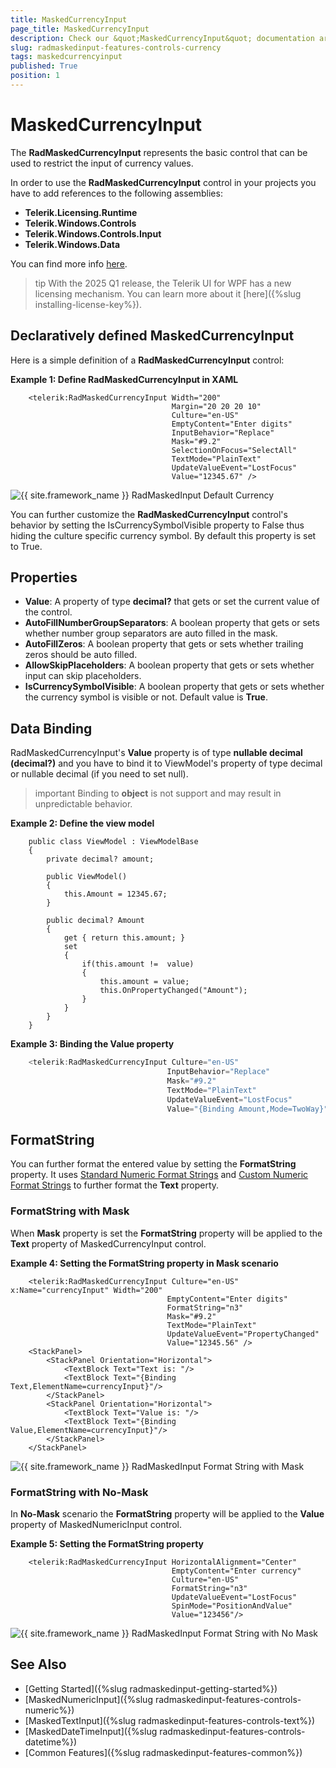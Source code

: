 ```yaml
---
title: MaskedCurrencyInput
page_title: MaskedCurrencyInput
description: Check our &quot;MaskedCurrencyInput&quot; documentation article for the RadMaskedInput {{ site.framework_name }} control.
slug: radmaskedinput-features-controls-currency
tags: maskedcurrencyinput
published: True
position: 1
---
```


# MaskedCurrencyInput

The __RadMaskedCurrencyInput__ represents the basic control that can be used to restrict the input of currency values.				

In order to use the __RadMaskedCurrencyInput__ control in your projects you have to add references to the following assemblies:

* __Telerik.Licensing.Runtime__
* __Telerik.Windows.Controls__
* __Telerik.Windows.Controls.Input__
* __Telerik.Windows.Data__  

You can find more info [here](http://www.telerik.com/help/wpf/installation-installing-controls-dependencies-wpf.html).

>tip With the 2025 Q1 release, the Telerik UI for WPF has a new licensing mechanism. You can learn more about it [here]({%slug installing-license-key%}).

## Declaratively defined MaskedCurrencyInput

Here is a simple definition of a __RadMaskedCurrencyInput__ control:				

__Example 1: Define RadMaskedCurrencyInput in XAML__
```XAML
	<telerik:RadMaskedCurrencyInput Width="200"
	                                Margin="20 20 20 10"
	                                Culture="en-US"
	                                EmptyContent="Enter digits"
	                                InputBehavior="Replace"
	                                Mask="#9.2"
	                                SelectionOnFocus="SelectAll"
	                                TextMode="PlainText"
	                                UpdateValueEvent="LostFocus"
	                                Value="12345.67" />
```

![{{ site.framework_name }} RadMaskedInput Default Currency](images/radmaskedinput_currencyinput_default.png)

You can further customize the __RadMaskedCurrencyInput__ control's behavior by setting the IsCurrencySymbolVisible property to False thus hiding the culture specific currency symbol. By default this property is set to True.

## Properties

* __Value__: A property of type __decimal?__ that gets or set the current value of the control.
* __AutoFillNumberGroupSeparators__: A boolean property that gets or sets whether number group separators are auto filled in the mask.
* __AutoFillZeros__: A boolean property that gets or sets whether trailing zeros should be auto filled.
* __AllowSkipPlaceholders__: A boolean property that gets or sets whether input can skip placeholders.
* __IsCurrencySymbolVisible__: A boolean property that gets or sets whether the currency symbol is visible or not. Default value is __True__.

## Data Binding

RadMaskedCurrencyInput's __Value__ property is of type __nullable decimal (decimal?)__ and you have to bind it to ViewModel's property of type decimal or nullable decimal (if you need to set null). 

>important Binding to __object__ is not support and may result in unpredictable behavior.

__Example 2: Define the view model__
```XAML
	public class ViewModel : ViewModelBase
	{
		private decimal? amount;
		
		public ViewModel()
		{
			this.Amount = 12345.67;
		}
		
		public decimal? Amount
        {
            get { return this.amount; }
            set
            {
                if(this.amount !=  value)
                {
                    this.amount = value;
                    this.OnPropertyChanged("Amount");
                }           
            }
        }	
	}
```

__Example 3: Binding the Value property__
```C#
	<telerik:RadMaskedCurrencyInput Culture="en-US"
								   InputBehavior="Replace"
								   Mask="#9.2"
								   TextMode="PlainText"
								   UpdateValueEvent="LostFocus"
								   Value="{Binding Amount,Mode=TwoWay}" />
```


## FormatString

You can further format the entered value by setting the __FormatString__ property. It uses [Standard Numeric Format Strings](http://msdn.microsoft.com/en-us/library/dwhawy9k.aspx) and [Custom Numeric 
Format Strings](http://msdn.microsoft.com/en-us/library/0c899ak8.aspx) to further format the __Text__ property.				

### FormatString with Mask

When __Mask__ property is set the __FormatString__ property will be applied to the __Text__ property of MaskedCurrencyInput control. 

__Example 4: Setting the FormatString property in Mask scenario__
```XAML
	<telerik:RadMaskedCurrencyInput Culture="en-US" x:Name="currencyInput" Width="200"
								   EmptyContent="Enter digits"
								   FormatString="n3"
								   Mask="#9.2"
								   TextMode="PlainText"
								   UpdateValueEvent="PropertyChanged"
								   Value="12345.56" />
	<StackPanel>
		<StackPanel Orientation="Horizontal">
			<TextBlock Text="Text is: "/>
			<TextBlock Text="{Binding Text,ElementName=currencyInput}"/>
		</StackPanel>
		<StackPanel Orientation="Horizontal">
			<TextBlock Text="Value is: "/>
			<TextBlock Text="{Binding Value,ElementName=currencyInput}"/>
		</StackPanel>
	</StackPanel>
```

![{{ site.framework_name }} RadMaskedInput Format String with Mask](images/radmaskedinput_currencyinput_format_string_withMask.png)

### FormatString with No-Mask

In __No-Mask__ scenario the __FormatString__ property will be applied to the __Value__ property of MaskedNumericInput control. 

__Example 5: Setting the FormatString property__
```XAML
	<telerik:RadMaskedCurrencyInput HorizontalAlignment="Center"
	                                EmptyContent="Enter currency"
	                                Culture="en-US"
	                                FormatString="n3"
	                                UpdateValueEvent="LostFocus"
	                                SpinMode="PositionAndValue" 
	                                Value="123456"/>
```

![{{ site.framework_name }} RadMaskedInput Format String with No Mask](images/radmaskedinput_currencyinput_format_string.png)


## See Also
 * [Getting Started]({%slug radmaskedinput-getting-started%})
 * [MaskedNumericInput]({%slug radmaskedinput-features-controls-numeric%})
 * [MaskedTextInput]({%slug radmaskedinput-features-controls-text%})
 * [MaskedDateTimeInput]({%slug radmaskedinput-features-controls-datetime%})
 * [Common Features]({%slug radmaskedinput-features-common%})